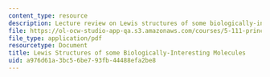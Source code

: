 ```yaml
---
content_type: resource
description: Lecture review on Lewis structures of some biologically-interesting molecules.
file: https://ol-ocw-studio-app-qa.s3.amazonaws.com/courses/5-111-principles-of-chemical-science-fall-2008/a976d61a3bc56be793fb44488efa2be8_bioex_lect11.pdf
file_type: application/pdf
resourcetype: Document
title: Lewis Structures of some Biologically-Interesting Molecules
uid: a976d61a-3bc5-6be7-93fb-44488efa2be8
---
```

